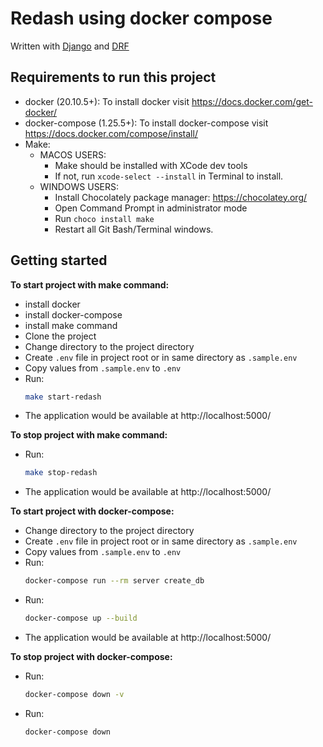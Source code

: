 # Redash using docker compose

Written with [Django](https://www.djangoproject.com/) and [DRF](https://www.django-rest-framework.org/)

## Requirements to run this project

- docker (20.10.5+): To install docker visit https://docs.docker.com/get-docker/
- docker-compose (1.25.5+): To install docker-compose visit https://docs.docker.com/compose/install/
- Make:
    - MACOS USERS:
        - Make should be installed with XCode dev tools
        - If not, run `xcode-select --install` in Terminal to install.
    - WINDOWS USERS:
        - Install Chocolately package manager: https://chocolatey.org/
        - Open Command Prompt in administrator mode
        - Run `choco install make`
        - Restart all Git Bash/Terminal windows.


## Getting started

**To start project with make command:**
 - install docker
 - install docker-compose
 - install make command
 - Clone the project  
 - Change directory to the project directory
 - Create `.env` file in project root or in same directory as `.sample.env`
 - Copy values from `.sample.env` to `.env`
 - Run:
    ```bash
    make start-redash
    ```
 - The application would be available at http://localhost:5000/


**To stop project with make command:**
 - Run:
    ```bash
    make stop-redash
    ```
 - The application would be available at http://localhost:5000/

**To start project with docker-compose:**
 - Change directory to the project directory 
 - Create `.env` file in project root or in same directory as `.sample.env`
 - Copy values from `.sample.env` to `.env`
 - Run:
    ```bash
    docker-compose run --rm server create_db
    ```
- Run:
    ```bash
    docker-compose up --build
    ```
 - The application would be available at http://localhost:5000/


**To stop project with docker-compose:**
- Run:
    ```bash
    docker-compose down -v 
    ```
- Run:
    ```bash
    docker-compose down
    ```
